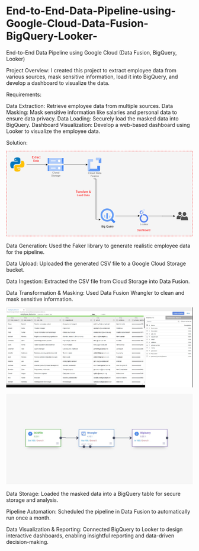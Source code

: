# End-to-End-Data-Pipeline-using-Google-Cloud-Data-Fusion-BigQuery-Looker-
End-to-End Data Pipeline using Google Cloud (Data Fusion, BigQuery, Looker)

Project Overview:
I created this project to extract employee data from various sources, mask sensitive information, load it into BigQuery, and develop a dashboard to visualize the data.

Requirements:

Data Extraction: Retrieve employee data from multiple sources.
Data Masking: Mask sensitive information like salaries and personal data to ensure data privacy.
Data Loading: Securely load the masked data into BigQuery.
Dashboard Visualization: Develop a web-based dashboard using Looker to visualize the employee data.



Solution:


![Image Alt Text](https://github.com/Anqa-H/End-to-End-Data-Pipeline-using-Google-Cloud-Data-Fusion-BigQuery-Looker-/blob/557b6f6e78abba6e709a35b431fb23c0b774f0ff/GCP.drawio.png)


Data Generation:
Used the Faker library to generate realistic employee data for the pipeline.

Data Upload:
Uploaded the generated CSV file to a Google Cloud Storage bucket.

Data Ingestion:
Extracted the CSV file from Cloud Storage into Data Fusion.

Data Transformation & Masking:
Used Data Fusion Wrangler to clean and mask sensitive information.

![Image Alt Text](https://github.com/Anqa-H/End-to-End-Data-Pipeline-using-Google-Cloud-Data-Fusion-BigQuery-Looker-/blob/20d281eab33b303a068aac2eebebc482ee42b0bb/Screenshot%202024-10-19%20171838.jpg)


![Image Alt Text](https://github.com/Anqa-H/End-to-End-Data-Pipeline-using-Google-Cloud-Data-Fusion-BigQuery-Looker-/blob/7893d952813479a0babe697e46f6e5cb39730e6e/Screenshot%202024-10-19%20171702.jpg)


Data Storage:
Loaded the masked data into a BigQuery table for secure storage and analysis.

Pipeline Automation:
Scheduled the pipeline in Data Fusion to automatically run once a month.

Data Visualization & Reporting:
Connected BigQuery to Looker to design interactive dashboards, enabling insightful reporting and data-driven decision-making.
